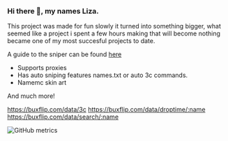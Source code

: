 ### Hi there 👋, my names Liza.
This project was made for fun slowly it turned into something bigger, what seemed like a project i spent a few hours making that will become nothing became one of my most succesful projects to date.

A guide to the sniper can be found [here](https://github.com/6uf/mcsn/tree/main/documents)

- Supports proxies
- Has auto sniping features names.txt or auto 3c commands.
- Namemc skin art

And much more!

https://buxflip.com/data/3c
https://buxflip.com/data/droptime/:name
https://buxflip.com/data/search/:name

![GitHub metrics](https://metrics.lecoq.io/6uf)
